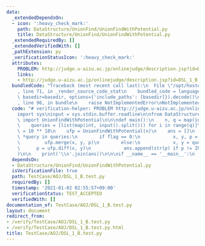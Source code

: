 ```yaml
---
data:
  _extendedDependsOn:
  - icon: ':heavy_check_mark:'
    path: DataStructure/UnionFind/UnionFindWithPotential.py
    title: DataStructure/UnionFind/UnionFindWithPotential.py
  _extendedRequiredBy: []
  _extendedVerifiedWith: []
  _pathExtension: py
  _verificationStatusIcon: ':heavy_check_mark:'
  attributes:
    PROBLEM: http://judge.u-aizu.ac.jp/onlinejudge/description.jsp?id=DSL_1_B
    links:
    - http://judge.u-aizu.ac.jp/onlinejudge/description.jsp?id=DSL_1_B
  bundledCode: "Traceback (most recent call last):\n  File \"/opt/hostedtoolcache/Python/3.9.1/x64/lib/python3.9/site-packages/onlinejudge_verify/documentation/build.py\"\
    , line 71, in _render_source_code_stat\n    bundled_code = language.bundle(stat.path,\
    \ basedir=basedir, options={'include_paths': [basedir]}).decode()\n  File \"/opt/hostedtoolcache/Python/3.9.1/x64/lib/python3.9/site-packages/onlinejudge_verify/languages/python.py\"\
    , line 96, in bundle\n    raise NotImplementedError\nNotImplementedError\n"
  code: "# verification-helper: PROBLEM http://judge.u-aizu.ac.jp/onlinejudge/description.jsp?id=DSL_1_B\n\
    import sys\ninput = sys.stdin.buffer.readline\n\nfrom DataStructure.UnionFind.UnionFindWithPotential\
    \ import UnionFindWithPotential\n\n\ndef main():\n    n, q = map(int, input().split())\n\
    \    queries = [list(map(int, input().split())) for i in range(q)]\n\n    INF\
    \ = 10 ** 18\n    ufp = UnionFindWithPotential(n)\n    ans = []\n    for flag,\
    \ *query in queries:\n        if flag == 0:\n            x, y, p = query\n   \
    \         ufp.merge(x, y, p)\n        else:\n            x, y = query\n      \
    \      p = ufp.diff(x, y)\n            ans.append(str(p) if p != INF else \"?\"\
    )\n\n    print('\\n'.join(ans))\n\n\nif __name__ == '__main__':\n    main()\n"
  dependsOn:
  - DataStructure/UnionFind/UnionFindWithPotential.py
  isVerificationFile: true
  path: TestCase/AOJ/DSL_1_B.test.py
  requiredBy: []
  timestamp: '2021-01-02 02:55:57+09:00'
  verificationStatus: TEST_ACCEPTED
  verifiedWith: []
documentation_of: TestCase/AOJ/DSL_1_B.test.py
layout: document
redirect_from:
- /verify/TestCase/AOJ/DSL_1_B.test.py
- /verify/TestCase/AOJ/DSL_1_B.test.py.html
title: TestCase/AOJ/DSL_1_B.test.py
---
```

